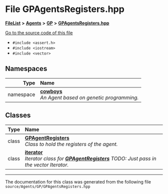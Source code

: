 

# File GPAgentsRegisters.hpp



[**FileList**](files.md) **>** [**Agents**](dir_425e53e3c77c59c8573ea1fd0ff9622a.md) **>** [**GP**](dir_24320de467b989ce68b31a9ae5cbbd05.md) **>** [**GPAgentsRegisters.hpp**](_g_p_agents_registers_8hpp.md)

[Go to the source code of this file](_g_p_agents_registers_8hpp_source.md)



* `#include <assert.h>`
* `#include <iostream>`
* `#include <vector>`













## Namespaces

| Type | Name |
| ---: | :--- |
| namespace | [**cowboys**](namespacecowboys.md) <br>_An Agent based on genetic programming._  |


## Classes

| Type | Name |
| ---: | :--- |
| class | [**GPAgentRegisters**](classcowboys_1_1_g_p_agent_registers.md) <br>_Class to hold the registers of the agent._  |
| class | [**iterator**](classcowboys_1_1_g_p_agent_registers_1_1iterator.md) <br>_Iterator class for_ [_**GPAgentRegisters**_](classcowboys_1_1_g_p_agent_registers.md) _TODO: Just pass in the vector Iterator._ |



















































------------------------------
The documentation for this class was generated from the following file `source/Agents/GP/GPAgentsRegisters.hpp`

